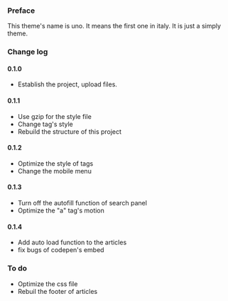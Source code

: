 ### Preface
This theme's name is uno. It means the first one in italy. It is just a simply theme. 

### Change log
#### 0.1.0
- Establish the project, upload files.

#### 0.1.1
- Use gzip for the style file
- Change tag's style
- Rebuild the structure of this project

#### 0.1.2
- Optimize the style of tags
- Change the mobile menu

#### 0.1.3
- Turn off the autofill function of search panel
- Optimize the "a" tag's motion

#### 0.1.4
- Add auto load function to the articles
- fix bugs of codepen's embed

### To do
- Optimize the css file
- Rebuil the footer of articles
